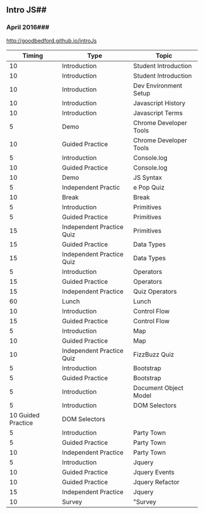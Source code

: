 ## Intro JS##
### April 2016###
 http://goodbedford.github.io/introJs
 


| Timing | Type | Topic |
| ------- | ---- | ----- |
| 10   | Introduction | Student Introduction |
| 10	| Introduction| 	Student Introduction|
| 10	| Introduction| 	Dev Environment Setup|
| 10	| Introduction| 	Javascript History|
| 10	| Introduction| 	Javascript Terms|
| 5	| Demo| 	Chrome Developer Tools|
| 10	| Guided Practice| 	Chrome Developer Tools|
| 5	| Introduction| 	Console.log|
| 10	| Guided Practice| 	Console.log|
| 10	| Demo| 	JS Syntax|
| 5	| Independent Practic| e	Pop Quiz|
| 10	| Break| 	Break|
| 5	| Introduction| 	Primitives|
| 5	| Guided Practice| 	Primitives|
| 15	| Independent Practice Quiz | 	Primitives |
| 15	| Guided Practice | 	Data Types |
| 15	| Independent Practice Quiz | 	Data Types |
| 5	| Introduction | 	Operators |
| 15	| Guided Practice | 	Operators |
| 15	| Independent Practice |  Quiz	Operators |
| 60	| Lunch | Lunch |
| 10	| Introduction |	Control Flow |
| 15	| Guided Practice |	Control Flow |
| 5	| Introduction |	Map |
| 10	| Guided Practice |	Map |
| 10	| Independent Practice Quiz |	FizzBuzz Quiz |
| 5	| Introduction |	Bootstrap |
| 5	| Guided Practice |	Bootstrap |
| 5	| Introduction |	Document Object Model |
| 5	| Introduction |	DOM Selectors |
| 10	Guided Practice |	DOM Selectors |
| 5	| Introduction |	Party Town |
| 5	| Guided Practice |	Party Town |
| 10	| Independent Practice |	Party Town |
| 5	| Introduction |	Jquery |
| 10	| Guided Practice |	Jquery Events |
| 10	| Guided Practice |	Jquery Refactor |
| 15	| Independent Practice |	Jquery |
| 10	| Survey |	"Survey |
